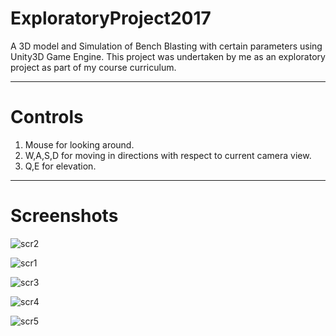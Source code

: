 # ExploratoryProject2017
A 3D model and Simulation of Bench Blasting with certain parameters using Unity3D Game Engine. This project was undertaken by me as an exploratory project as part of my course curriculum.

---

# Controls
1. Mouse for looking around.
2. W,A,S,D for moving in directions with respect to current camera view.
3. Q,E for elevation.
---

# Screenshots

![scr2](https://user-images.githubusercontent.com/35230083/38056782-15b2fb38-32fb-11e8-8cf0-0e2b40cea8d2.png)

![scr1](https://user-images.githubusercontent.com/35230083/38056740-f3bba746-32fa-11e8-970e-d1e5eb09162a.png)

![scr3](https://user-images.githubusercontent.com/35230083/38056811-2aa3eb10-32fb-11e8-9f48-d7109beaad41.png)

![scr4](https://user-images.githubusercontent.com/35230083/38056835-3bf48e9c-32fb-11e8-9cc9-d49f2df4fb1d.png)

![scr5](https://user-images.githubusercontent.com/35230083/38056841-43eee9da-32fb-11e8-98c7-3efc951f3d1e.png)
